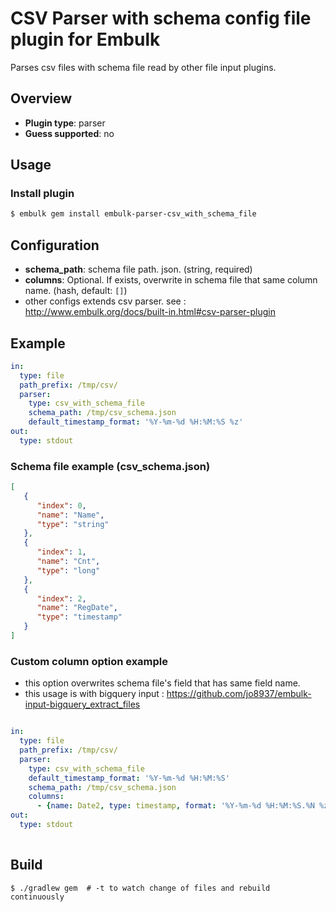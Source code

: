 # CSV Parser with schema config file plugin for Embulk

Parses csv files with schema file read by other file input plugins.

## Overview

* **Plugin type**: parser
* **Guess supported**: no

## Usage

### Install plugin

```bash
$ embulk gem install embulk-parser-csv_with_schema_file
```

## Configuration

- **schema_path**: schema file path. json. (string, required)
- **columns**: Optional. If exists, overwrite in schema file that same column name. (hash, default: `[]`)
- other configs extends csv parser. see : http://www.embulk.org/docs/built-in.html#csv-parser-plugin

## Example

```yaml
in:
  type: file
  path_prefix: /tmp/csv/
  parser:
    type: csv_with_schema_file
    schema_path: /tmp/csv_schema.json
    default_timestamp_format: '%Y-%m-%d %H:%M:%S %z'
out: 
  type: stdout
```

### Schema file example (csv_schema.json)

```json
[
   {
      "index": 0,
      "name": "Name",
      "type": "string"
   },
   {
      "index": 1,
      "name": "Cnt",
      "type": "long"
   },
   {
      "index": 2,
      "name": "RegDate",
      "type": "timestamp"
   }
]
```

### Custom column option example  

* this option overwrites schema file's field that has same field name.
* this usage is with bigquery input : https://github.com/jo8937/embulk-input-bigquery_extract_files

```yml

in:
  type: file
  path_prefix: /tmp/csv/
  parser:
    type: csv_with_schema_file
    default_timestamp_format: '%Y-%m-%d %H:%M:%S'
    schema_path: /tmp/csv_schema.json
    columns:
      - {name: Date2, type: timestamp, format: '%Y-%m-%d %H:%M:%S.%N %z'}
out: 
  type: stdout
  

```


## Build

```
$ ./gradlew gem  # -t to watch change of files and rebuild continuously
```
